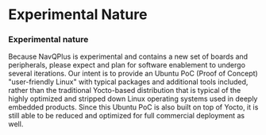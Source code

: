 # Experimental Nature

### Experimental nature

Because NavQPlus is experimental and contains a new set of boards and peripherals, please expect and plan for software enablement to undergo several iterations. Our intent is to provide an Ubuntu PoC (Proof of Concept) "user-friendly Linux" with typical packages and additional tools included, rather than the traditional Yocto-based distribution that is typical of the highly optimized and stripped down Linux operating systems used in deeply embedded products. Since this Ubuntu PoC is also built on top of Yocto, it is still able to be reduced and optimized for full commercial deployment as well.

